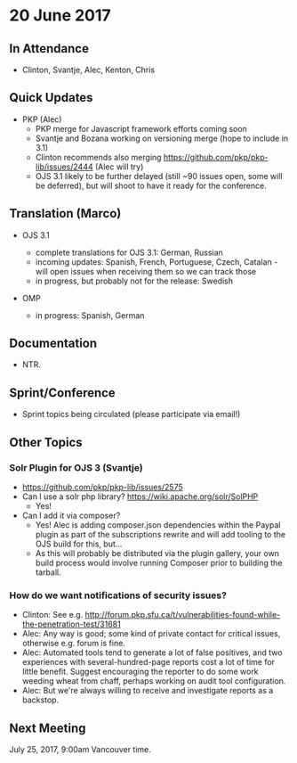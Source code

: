 # 20 June 2017

In Attendance
-------------

-   Clinton, Svantje, Alec, Kenton, Chris

Quick Updates
-------------

-   PKP (Alec)
    -   PKP merge for Javascript framework efforts coming soon
    -   Svantje and Bozana working on versioning merge (hope to include in 3.1)
    -   Clinton recommends also merging <https://github.com/pkp/pkp-lib/issues/2444> (Alec will try)
    -   OJS 3.1 likely to be further delayed (still \~90 issues open, some will be deferred), but will shoot to have it ready for the conference.

Translation (Marco)
-------------------

-   OJS 3.1
    -   complete translations for OJS 3.1: German, Russian
    -   incoming updates: Spanish, French, Portuguese, Czech, Catalan - will open issues when receiving them so we can track those
    -   in progress, but probably not for the release: Swedish

-   OMP
    -   in progress: Spanish, German

Documentation
-------------

-   NTR.

Sprint/Conference
-----------------

-   Sprint topics being circulated (please participate via email!)

Other Topics
------------

### Solr Plugin for OJS 3 (Svantje)

-   <https://github.com/pkp/pkp-lib/issues/2575>
-   Can I use a solr php library? <https://wiki.apache.org/solr/SolPHP>
    -   Yes!
-   Can I add it via composer?
    -   Yes! Alec is adding composer.json dependencies within the Paypal plugin as part of the subscriptions rewrite and will add tooling to the OJS build for this, but...
    -   As this will probably be distributed via the plugin gallery, your own build process would involve running Composer prior to building the tarball.

### How do we want notifications of security issues?

-   Clinton: See e.g. <http://forum.pkp.sfu.ca/t/vulnerabilities-found-while-the-penetration-test/31681>
-   Alec: Any way is good; some kind of private contact for critical issues, otherwise e.g. forum is fine.
-   Alec: Automated tools tend to generate a lot of false positives, and two experiences with several-hundred-page reports cost a lot of time for little benefit. Suggest encouraging the reporter to do some work weeding wheat from chaff, perhaps working on audit tool configuration.
-   Alec: But we're always willing to receive and investigate reports as a backstop.

Next Meeting
------------

July 25, 2017, 9:00am Vancouver time.